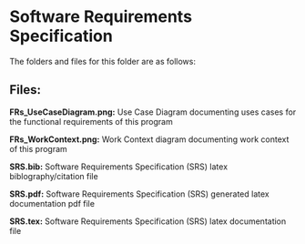 # Software Requirements Specification

The folders and files for this folder are as follows:

Files:
---

**FRs_UseCaseDiagram.png:** Use Case Diagram documenting uses cases for the functional requirements of this program

**FRs_WorkContext.png:** Work Context diagram documenting work context of this program

**SRS.bib:** Software Requirements Specification (SRS) latex biblography/citation file

**SRS.pdf:** Software Requirements Specification (SRS) generated latex documentation pdf file

**SRS.tex:** Software Requirements Specification (SRS) latex documentation file
